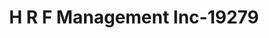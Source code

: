 ---
f_zip-code: 93422
f_state-code: CA
title: H R F Management Inc-19279
f_phone: 805-466-4141
f_city-only: Atascadero
f_address: 7425 El Camino Real Ste Q Atascadero
f_location-unique-id: '19279'
slug: h-r-f-management-inc-19279
updated-on: '2024-05-30T13:46:58.046Z'
created-on: '2024-05-30T13:36:59.803Z'
published-on: '2024-05-30T13:54:32.469Z'
f_city-state: cms/city/atascadero-ca.md
f_company: cms/company/h-r-f-management-inc.md
f_state: cms/state/california.md
layout: '[payday-loan].html'
tags: payday-loan
---